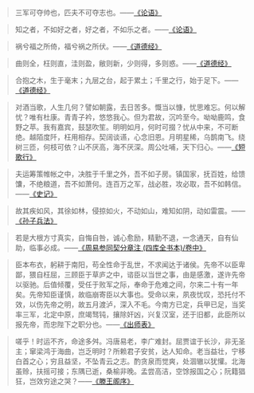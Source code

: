

>三军可夺帅也，匹夫不可夺志也。——[《论语》](https://zh.wikisource.org/zh-hans/%E8%AB%96%E8%AA%9E/%E5%85%A8%E8%A6%BD#%E5%AD%90%E7%BD%95%E7%AC%AC%E4%B9%9D)

>知之者，不如好之者，好之者，不如乐之者。——[《论语》](https://zh.wikisource.org/zh-hans/%E8%AB%96%E8%AA%9E/%E5%85%A8%E8%A6%BD#%E9%9B%8D%E4%B9%9F%E7%AC%AC%E5%85%AD)

>祸兮福之所倚，福兮祸之所伏。——[《道德经》](https://zh.wikisource.org/wiki/%E8%80%81%E5%AD%90_(%E5%8C%AF%E6%A0%A1%E7%89%88)#%E4%BA%94%E5%8D%81%E5%85%AB%E7%AB%A0)

>曲则全，枉则直，洼则盈，敝则新，少则得，多则惑。——[《道德经》](https://zh.wikisource.org/wiki/%E8%80%81%E5%AD%90_(%E5%8C%AF%E6%A0%A1%E7%89%88)#%E4%BA%8C%E5%8D%81%E4%BA%8C%E7%AB%A0)

>合抱之木，生于毫末；九层之台，起于累土；千里之行，始于足下。——[《道德经》](https://zh.wikisource.org/wiki/%E8%80%81%E5%AD%90_(%E5%8C%AF%E6%A0%A1%E7%89%88)#%E5%85%AD%E5%8D%81%E5%9B%9B%E7%AB%A0)

>对酒当歌，人生几何？譬如朝露，去日苦多。慨当以慷，忧思难忘。何以解忧？唯有杜康。青青子衿，悠悠我心。但为君故，沉吟至今。呦呦鹿鸣，食野之苹。我有嘉宾，鼓瑟吹笙。明明如月，何时可掇？忧从中来，不可断绝。越陌度阡，枉用相存。契阔谈䜩，心念旧恩。月明星稀，乌鹊南飞。绕树三匝，何枝可依？山不厌高，海不厌深。周公吐哺，天下归心。——[《短歌行》](https://zh.wikisource.org/wiki/%E7%9F%AD%E6%AD%8C%E8%A1%8C%E5%85%B6%E4%B8%80_(%E6%9B%B9%E6%93%8D))

>夫运筹策帷帐之中，决胜于千里之外，吾不如子房。镇国家，抚百姓，给馈馕，不绝粮道，吾不如萧何。连百万之军，战必胜，攻必取，吾不如韩信。——[《史记》](https://zh.wikisource.org/wiki/%E5%8F%B2%E8%A8%98/%E5%8D%B7008)

>故其疾如风，其徐如林，侵掠如火，不动如山，难知如阴，动如雷震。——[《孙子兵法》](https://zh.wikisource.org/wiki/%E5%AD%AB%E5%AD%90%E5%85%B5%E6%B3%95#%E8%BB%8D%E7%88%AD%E7%AC%AC%E4%B8%83)

>若是大根方寸真实，自悔自咎，诚心愈励，精勤不退，一念通天，自有仙助，临事必成。——[《周易参同契分章注 (四库全书本)/卷中》](https://zh.wikisource.org/wiki/%E5%91%A8%E6%98%93%E5%8F%83%E5%90%8C%E5%A5%91%E5%88%86%E7%AB%A0%E6%B3%A8_(%E5%9B%9B%E5%BA%AB%E5%85%A8%E6%9B%B8%E6%9C%AC)/%E5%8D%B7%E4%B8%AD#%E5%90%9B%E5%AD%90%E5%B1%85%E5%AE%A4%E7%AB%A0%E7%AC%AC%E5%8D%81%E4%B8%83)

>臣本布衣，躬耕于南阳，苟全性命于乱世，不求闻达于诸侯。先帝不以臣卑鄙，猥自枉屈，三顾臣于草庐之中，谘臣以当世之事，由是感激，遂许先帝以驱驰。后值倾覆，受任于败军之际，奉命于危难之间，尔来二十有一年矣。先帝知臣谨慎，故临崩寄臣以大事也。受命以来，夙夜忧叹，恐托付不效，以伤先帝之明，故五月渡泸，深入不毛。今南方已定，兵甲已足，当奖率三军，北定中原，庶竭驽钝，攘除奸凶，兴复汉室，还于旧都，此臣所以报先帝，而忠陛下之职分也。——[《出师表》](https://zh.wikisource.org/zh-hans/%E5%87%BA%E5%B8%AB%E8%A1%A8)

>嗟乎！时运不齐，命途多舛。冯唐易老，李广难封。屈贾谊于长沙，非无圣主；窜梁鸿于海曲，岂乏明时？所赖君子安贫，达人知命。老当益壮，宁移白首之心；穷且益坚，不坠青云之志。酌贪泉而觉爽，处涸辙以犹懽。北海虽赊，扶摇可接；东隅已逝，桑榆非晚。孟尝高洁，空馀报国之心；阮籍猖狂，岂效穷途之哭？——[《滕王阁序》](https://zh.wikisource.org/zh-hans/%E6%BB%95%E7%8E%8B%E9%96%A3%E5%BA%8F)

